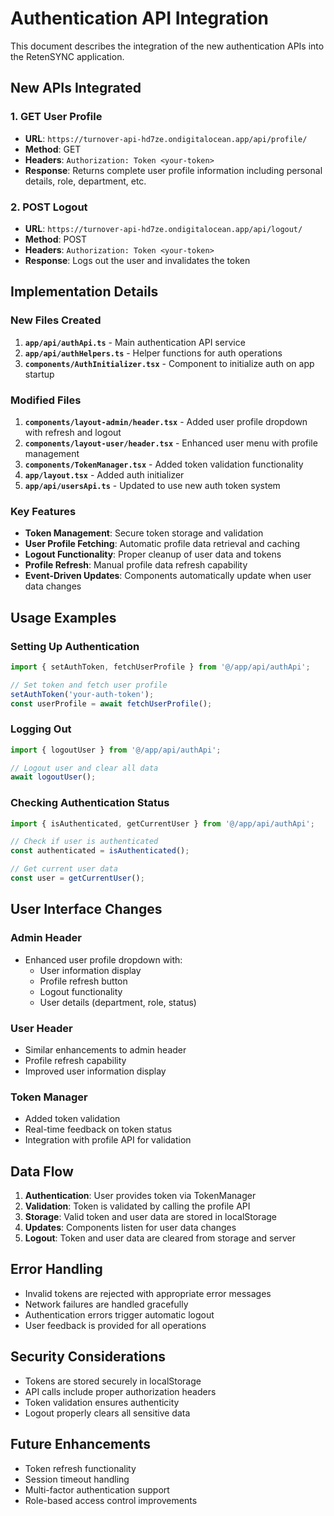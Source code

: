 # Authentication API Integration

This document describes the integration of the new authentication APIs into the RetenSYNC application.

## New APIs Integrated

### 1. GET User Profile
- **URL**: `https://turnover-api-hd7ze.ondigitalocean.app/api/profile/`
- **Method**: GET
- **Headers**: `Authorization: Token <your-token>`
- **Response**: Returns complete user profile information including personal details, role, department, etc.

### 2. POST Logout
- **URL**: `https://turnover-api-hd7ze.ondigitalocean.app/api/logout/`
- **Method**: POST
- **Headers**: `Authorization: Token <your-token>`
- **Response**: Logs out the user and invalidates the token

## Implementation Details

### New Files Created
1. **`app/api/authApi.ts`** - Main authentication API service
2. **`app/api/authHelpers.ts`** - Helper functions for auth operations
3. **`components/AuthInitializer.tsx`** - Component to initialize auth on app startup

### Modified Files
1. **`components/layout-admin/header.tsx`** - Added user profile dropdown with refresh and logout
2. **`components/layout-user/header.tsx`** - Enhanced user menu with profile management
3. **`components/TokenManager.tsx`** - Added token validation functionality
4. **`app/layout.tsx`** - Added auth initializer
5. **`app/api/usersApi.ts`** - Updated to use new auth token system

### Key Features
- **Token Management**: Secure token storage and validation
- **User Profile Fetching**: Automatic profile data retrieval and caching
- **Logout Functionality**: Proper cleanup of user data and tokens
- **Profile Refresh**: Manual profile data refresh capability
- **Event-Driven Updates**: Components automatically update when user data changes

## Usage Examples

### Setting Up Authentication
```javascript
import { setAuthToken, fetchUserProfile } from '@/app/api/authApi';

// Set token and fetch user profile
setAuthToken('your-auth-token');
const userProfile = await fetchUserProfile();
```

### Logging Out
```javascript
import { logoutUser } from '@/app/api/authApi';

// Logout user and clear all data
await logoutUser();
```

### Checking Authentication Status
```javascript
import { isAuthenticated, getCurrentUser } from '@/app/api/authApi';

// Check if user is authenticated
const authenticated = isAuthenticated();

// Get current user data
const user = getCurrentUser();
```

## User Interface Changes

### Admin Header
- Enhanced user profile dropdown with:
  - User information display
  - Profile refresh button
  - Logout functionality
  - User details (department, role, status)

### User Header
- Similar enhancements to admin header
- Profile refresh capability
- Improved user information display

### Token Manager
- Added token validation
- Real-time feedback on token status
- Integration with profile API for validation

## Data Flow

1. **Authentication**: User provides token via TokenManager
2. **Validation**: Token is validated by calling the profile API
3. **Storage**: Valid token and user data are stored in localStorage
4. **Updates**: Components listen for user data changes
5. **Logout**: Token and user data are cleared from storage and server

## Error Handling

- Invalid tokens are rejected with appropriate error messages
- Network failures are handled gracefully
- Authentication errors trigger automatic logout
- User feedback is provided for all operations

## Security Considerations

- Tokens are stored securely in localStorage
- API calls include proper authorization headers
- Token validation ensures authenticity
- Logout properly clears all sensitive data

## Future Enhancements

- Token refresh functionality
- Session timeout handling
- Multi-factor authentication support
- Role-based access control improvements
